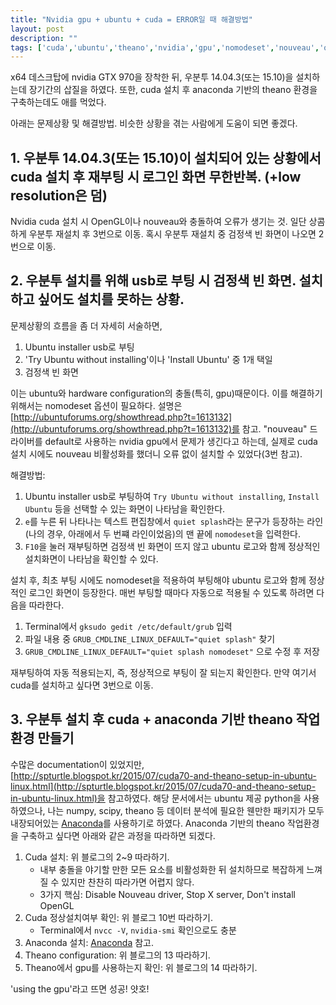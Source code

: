 ```yaml
---
title: "Nvidia gpu + ubuntu + cuda = ERROR일 때 해결방법"
layout: post
description: ""
tags: ['cuda','ubuntu','theano','nvidia','gpu','nomodeset','nouveau','opengl']
---
```


x64 데스크탑에 nvidia GTX 970을 장착한 뒤, 우분투 14.04.3(또는 15.10)을 설치하는데 장기간의 삽질을 하였다.
또한, cuda 설치 후 anaconda 기반의 theano 환경을 구축하는데도 애를 먹었다.

아래는 문제상황 및 해결방법. 비슷한 상황을 겪는 사람에게 도움이 되면 좋겠다.


## 1. 우분투 14.04.3(또는 15.10)이 설치되어 있는 상황에서 cuda 설치 후 재부팅 시 로그인 화면 무한반복. (+low resolution은 덤)

Nvidia cuda 설치 시 OpenGL이나 nouveau와 충돌하여 오류가 생기는 것. 일단 상콤하게 우분투 재설치 후 3번으로 이동. 혹시 우분투 재설치 중 검정색 빈 화면이 나오면 2번으로 이동.


## 2. 우분투 설치를 위해 usb로 부팅 시 검정색 빈 화면. 설치하고 싶어도 설치를 못하는 상황.

문제상황의 흐름을 좀 더 자세히 서술하면,

1. Ubuntu installer usb로 부팅
2. 'Try Ubuntu without installing'이나 'Install Ubuntu' 중 1개 택일
3. 검정색 빈 화면

이는 ubuntu와 hardware configuration의 충돌(특히, gpu)때문이다. 이를 해결하기 위해서는 nomodeset 옵션이 필요하다. 설명은 [http://ubuntuforums.org/showthread.php?t=1613132](http://ubuntuforums.org/showthread.php?t=1613132)를 참고. "nouveau" 드라이버를 default로 사용하는 nvidia gpu에서 문제가 생긴다고 하는데, 실제로 cuda 설치 시에도 nouveau 비활성화를 했더니 오류 없이 설치할 수 있었다(3번 참고).

해결방법: 

1. Ubuntu installer usb로 부팅하여 `Try Ubuntu without installing`, `Install Ubuntu` 등을 선택할 수 있는 화면이 나타남을 확인한다.
2. `e`를 누른 뒤 나타나는 텍스트 편집창에서 `quiet splash`라는 문구가 등장하는 라인(나의 경우, 아래에서 두 번쨰 라인이었음)의 맨 끝에 `nomodeset`을 입력한다.
3. `F10`을 눌러 재부팅하면 검정색 빈 화면이 뜨지 않고 ubuntu 로고와 함께 정상적인 설치화면이 나타남을 확인할 수 있다.

설치 후, 최초 부팅 시에도 nomodeset을 적용하여 부팅해야 ubuntu 로고와 함께 정상적인 로그인 화면이 등장한다. 매번 부팅할 때마다 자동으로 적용될 수 있도록 하려면 다음을 따라한다.

1. Terminal에서 `gksudo gedit /etc/default/grub` 입력
2. 파일 내용 중 `GRUB_CMDLINE_LINUX_DEFAULT="quiet splash"` 찾기
3. `GRUB_CMDLINE_LINUX_DEFAULT="quiet splash nomodeset"` 으로 수정 후 저장

재부팅하여 자동 적용되는지, 즉, 정상적으로 부팅이 잘 되는지 확인한다. 만약 여기서 cuda를 설치하고 싶다면 3번으로 이동.


## 3. 우분투 설치 후 cuda + anaconda 기반 theano 작업환경 만들기

수많은 documentation이 있었지만, [http://spturtle.blogspot.kr/2015/07/cuda70-and-theano-setup-in-ubuntu-linux.html](http://spturtle.blogspot.kr/2015/07/cuda70-and-theano-setup-in-ubuntu-linux.html)을 참고하였다. 해당 문서에서는 ubuntu 제공 python을 사용하였으나, 나는 numpy, scipy, theano 등 데이터 분석에 필요한 웬만한 패키지가 모두 내장되어있는 [Anaconda](https://www.continuum.io/downloads)를 사용하기로 하였다. Anaconda 기반의 theano 작업환경을 구축하고 싶다면 아래와 같은 과정을 따라하면 되겠다.

1. Cuda 설치: 위 블로그의 2~9 따라하기. 
	* 내부 충돌을 야기할 만한 모든 요소를 비활성화한 뒤 설치하므로 복잡하게 느껴질 수 있지만 찬찬히 따라가면 어렵지 않다.
	* 3가지 핵심: Disable Nouveau driver, Stop X server, Don't install OpenGL
2. Cuda 정상설치여부 확인: 위 블로그 10번 따라하기.
	* Terminal에서 `nvcc -V`, `nvidia-smi` 확인으로도 충분
3. Anaconda 설치: [Anaconda](https://www.continuum.io/downloads) 참고.
4. Theano configuration: 위 블로그의 13 따라하기.
5. Theano에서 gpu를 사용하는지 확인: 위 블로그의 14 따라하기.

'using the gpu'라고 뜨면 성공! 얏호!









